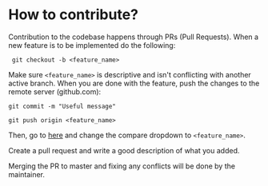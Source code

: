 # How to contribute?

Contribution to the codebase happens through PRs (Pull Requests). When a new feature is to be implemented do the following:

` git checkout -b <feature_name>`

Make sure `<feature_name>` is descriptive and isn't conflicting with another active branch. When you are done with the feature, push the changes to the remote server (github.com):

`git commit -m "Useful message"`

`git push origin <feature_name>`

Then, go to [here](https://github.com/BobbyRaduloff/CouncilTrack/compare) and change the compare dropdown to `<feature_name>`.

Create a pull request and write a good description of what you added.

Merging the PR to master and fixing any conflicts will be done by the maintainer.
